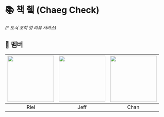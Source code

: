 # 📚 책 췤 (Chaeg Check)
_(* 도서 조회 및 리뷰 서비스)_

## 🤦 멤버

| <a href="https://github.com/keeprok"><img src="https://avatars.githubusercontent.com/u/140785214?v=4" width="150" height="150"/></a> | <a href="https://github.com/TransparentDeveloper"><img src="https://avatars.githubusercontent.com/u/50646145?v=4" width="150" height="150"/></a> | <a href="https://github.com/snkchan"><img src="https://avatars.githubusercontent.com/u/144839872?v=4" width="150" height="150"/></a> |
| :--: | :--: | :--: |
| Riel | Jeff | Chan | 
